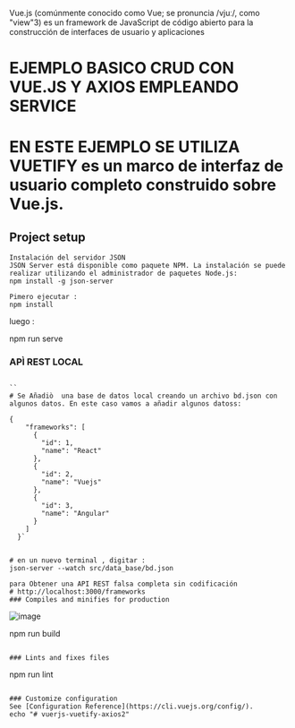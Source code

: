 Vue.js (comúnmente conocido como Vue; se pronuncia /vjuː/, como "view"3​) es un framework de JavaScript de código abierto para la construcción de interfaces de usuario y aplicaciones 

# EJEMPLO BASICO CRUD CON VUE.JS Y AXIOS EMPLEANDO SERVICE

# EN ESTE EJEMPLO SE UTILIZA VUETIFY es un marco de interfaz de usuario completo construido sobre Vue.js. 
## Project setup
```
Instalación del servidor JSON
JSON Server está disponible como paquete NPM. La instalación se puede realizar utilizando el administrador de paquetes Node.js:
npm install -g json-server

Pimero ejecutar :
npm install
```
luego :

npm run serve

### APÌ REST LOCAL
```

``
# Se Añadiò  una base de datos local creando un archivo bd.json con algunos datos. En este caso vamos a añadir algunos datoss:

{
    "frameworks": [
      {
        "id": 1,
        "name": "React"
      },
      {
        "id": 2,
        "name": "Vuejs"
      },
      {
        "id": 3,
        "name": "Angular"
      }
    ]
  }`
  
  
# en un nuevo terminal , digitar :
json-server --watch src/data_base/bd.json

para Obtener una API REST falsa completa sin codificación 
# http://localhost:3000/frameworks
### Compiles and minifies for production
```

![image](https://user-images.githubusercontent.com/15172436/149638363-1a90681b-c22f-4e63-8a2d-967ca1199dfc.png)

npm run build
```

### Lints and fixes files
```
npm run lint
```

### Customize configuration
See [Configuration Reference](https://cli.vuejs.org/config/).
echo "# vuerjs-vuetify-axios2" 
